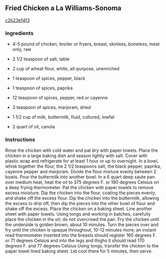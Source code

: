 ## Fried Chicken a La Williams-Sonoma

[c2b23e14f3](http://www.food.com/recipe/fried-chicken-a-la-williams-sonoma-180189)

### Ingredients

 - 4-5 pound of chicken, broiler or fryers, breast, skinless, boneless, meat only, raw

 - 2 1/2 teaspoon of salt, table

 - 2 cup of wheat flour, white, all-purpose, unenriched

 - 1 teaspoon of spices, pepper, black

 - 1 teaspoon of spices, paprika

 - 12 teaspoon of spices, pepper, red or cayenne

 - 3 teaspoon of spices, marjoram, dried

 - 1 1/2 cup of milk, buttermilk, fluid, cultured, lowfat

 - 2 quart of oil, canola

### Instructions

Rinse the chicken with cold water and pat dry with paper towels. Place the chicken in a large baking dish and season lightly with salt. Cover with plastic wrap and refrigerate for at least 1 hour or up to overnight. In a bowl, whisk together the flour, the 2 1/2 teaspoons salt, the black pepper, paprika, cayenne pepper and marjoram. Divide the flour mixture evenly between 2 bowls. Pour the buttermilk into another bowl. In a 6 quart deep saute pan over medium heat, heat the oil to 375 degrees F. or 190 degrees Celsius on a deep frying thermometer. Pat the chicken with paper towels to remove excess moisture. Dip the chicken into the flour, coating the pieces evenly, and shake off the excess flour. Dip the chicken into the buttermilk, allowing the excess to drip off, then dip the pieces into the other bowl of flour and shake off the excess. Place the chicken on a baking sheet. Line another sheet with paper towels. Using tongs and working in batches, carefully place the chicken in the oil; do not overcrowd the pan. Fry the chicken until the underside is golden brown, about 10 minutes. Turn the pieces over and fry until the chicken is opaque throughout, 10-12 minutes more; an instant read thermometer inserted into the breasts should register 160 degrees F. or 71 degrees Celsius and into the legs and thighs it should read 170 degrees F. and 77 degrees Celsius Using tongs, transfer the chicken to the paper towel lined baking sheet. Let cool there for 5 minutes, then serve.